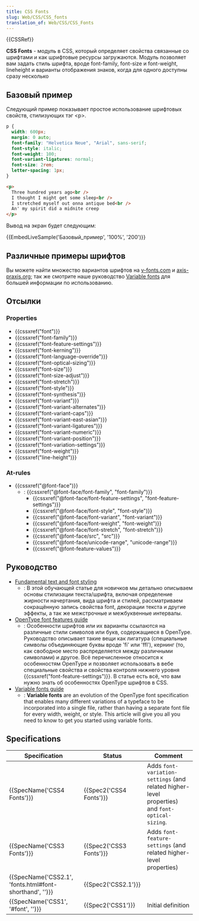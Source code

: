 ```yaml
---
title: CSS Fonts
slug: Web/CSS/CSS_fonts
translation_of: Web/CSS/CSS_Fonts
---
```


{{CSSRef}}

**CSS Fonts** - модуль в CSS, который определяет свойства связанные со шрифтами и как шрифтовые ресурсы загружаются. Модуль позволяет вам задать стиль шрифта, вроде font-family, font-size и font-weight, lineheight и варианты отображения знаков, когда для одного доступны сразу несколько

## Базовый пример

Следующий пример показывает простое использование шрифтовых свойств, стилизующих тэг \<p>.

```css
p {
  width: 600px;
  margin: 0 auto;
  font-family: "Helvetica Neue", "Arial", sans-serif;
  font-style: italic;
  font-weight: 100;
  font-variant-ligatures: normal;
  font-size: 2rem;
  letter-spacing: 1px;
}
```

```html
<p>
  Three hundred years ago<br />
  I thought I might get some sleep<br />
  I stretched myself out onna antique bed<br />
  An' my spirit did a midnite creep
</p>
```

Вывод на экран будет следующим:

{{EmbedLiveSample('Базовый_пример', '100%', '200')}}

## Различные примеры шрифтов

Вы можете найти множество вариантов шрифтов на [v-fonts.com](https://v-fonts.com/) и [axis-praxis.org](https://www.axis-praxis.org/); так же смотрите наше руководство [Variable fonts](/ru/docs/Web/CSS/CSS_Fonts/Variable_Fonts_Guide) для большей информации по использованию.

## Отсылки

### Properties

- {{cssxref("font")}}
- {{cssxref("font-family")}}
- {{cssxref("font-feature-settings")}}
- {{cssxref("font-kerning")}}
- {{cssxref("font-language-override")}}
- {{cssxref("font-optical-sizing")}}
- {{cssxref("font-size")}}
- {{cssxref("font-size-adjust")}}
- {{cssxref("font-stretch")}}
- {{cssxref("font-style")}}
- {{cssxref("font-synthesis")}}
- {{cssxref("font-variant")}}
- {{cssxref("font-variant-alternates")}}
- {{cssxref("font-variant-caps")}}
- {{cssxref("font-variant-east-asian")}}
- {{cssxref("font-variant-ligatures")}}
- {{cssxref("font-variant-numeric")}}
- {{cssxref("font-variant-position")}}
- {{cssxref("font-variation-settings")}}
- {{cssxref("font-weight")}}
- {{cssxref("line-height")}}

### At-rules

- {{cssxref("@font-face")}}
  - : {{cssxref("@font-face/font-family", "font-family")}}
    - {{cssxref("@font-face/font-feature-settings", "font-feature-settings")}}
    - {{cssxref("@font-face/font-style", "font-style")}}
    - {{cssxref("@font-face/font-variant", "font-variant")}}
    - {{cssxref("@font-face/font-weight", "font-weight")}}
    - {{cssxref("@font-face/font-stretch", "font-stretch")}}
    - {{cssxref("@font-face/src", "src")}}
    - {{cssxref("@font-face/unicode-range", "unicode-range")}}
    - {{cssxref("@font-feature-values")}}

## Руководство

- [Fundamental text and font styling](/ru/docs/Learn/CSS/Styling_text/Fundamentals)
  - : В этой обучающей статье для новичков мы детально описываем основы стилизации текста/шрифта, включая определение жирности начертания, вида шрифта и стилей, рассматриваем сокращённую запись свойства font, декорации текста и другие эффекты, а так же межстрочные и межбуквенные интервалы.
- [OpenType font features guide](/ru/docs/Web/CSS/CSS_Fonts/OpenType_fonts_guide)
  - : Особенности шрифтов или их варианты ссылаются на различные стили символов или букв, содержащиеся в OpenType. Руководство описывает такие вещи как лигатура (специальные символы объединяющие буквы вроде 'fi' или 'ffl'), кернинг (то, как свободное место распределяется между различными символами) и другое. Всё перечисленное относится к особенностям OpenType и позволяет использовать в вебе специальные свойства и свойства контроля нижнего уровня {{cssxref("font-feature-settings")}}. В статье есть всё, что вам нужно знать об особенностях OpenType шрифтов в CSS.
- [Variable fonts guide](/ru/docs/Web/CSS/CSS_Fonts/Variable_Fonts_Guide)
  - : **Variable fonts** are an evolution of the OpenType font specification that enables many different variations of a typeface to be incorporated into a single file, rather than having a separate font file for every width, weight, or style. This article will give you all you need to know to get you started using variable fonts.

## Specifications

| Specification                                           | Status                  | Comment                                                                                         |
| ------------------------------------------------------- | ----------------------- | ----------------------------------------------------------------------------------------------- |
| {{SpecName('CSS4 Fonts')}}                              | {{Spec2('CSS4 Fonts')}} | Adds `font-variation-settings` (and related higher-level properties) and `font-optical-sizing`. |
| {{SpecName('CSS3 Fonts')}}                              | {{Spec2('CSS3 Fonts')}} | Adds `font-feature-settings` (and related higher-level properties)                              |
| {{SpecName('CSS2.1', 'fonts.html#font-shorthand', '')}} | {{Spec2('CSS2.1')}}     |                                                                                                 |
| {{SpecName('CSS1', '#font', '')}}                       | {{Spec2('CSS1')}}       | Initial definition                                                                              |
